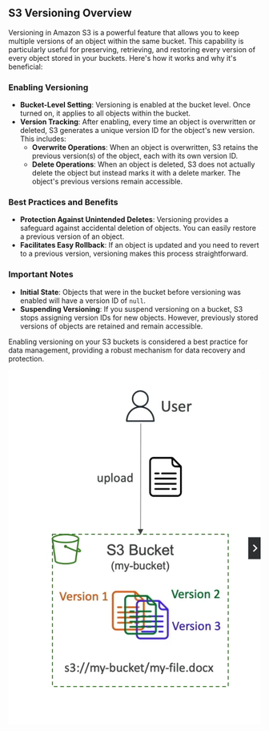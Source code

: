 ## S3 Versioning Overview

Versioning in Amazon S3 is a powerful feature that allows you to keep multiple versions of an object within the same bucket. This capability is particularly useful for preserving, retrieving, and restoring every version of every object stored in your buckets. Here's how it works and why it's beneficial:

### Enabling Versioning

- **Bucket-Level Setting**: Versioning is enabled at the bucket level. Once turned on, it applies to all objects within the bucket.
- **Version Tracking**: After enabling, every time an object is overwritten or deleted, S3 generates a unique version ID for the object's new version. This includes:
    - **Overwrite Operations**: When an object is overwritten, S3 retains the previous version(s) of the object, each with its own version ID.
    - **Delete Operations**: When an object is deleted, S3 does not actually delete the object but instead marks it with a delete marker. The object's previous versions remain accessible.

### Best Practices and Benefits

- **Protection Against Unintended Deletes**: Versioning provides a safeguard against accidental deletion of objects. You can easily restore a previous version of an object.
- **Facilitates Easy Rollback**: If an object is updated and you need to revert to a previous version, versioning makes this process straightforward.

### Important Notes

- **Initial State**: Objects that were in the bucket before versioning was enabled will have a version ID of `null`.
- **Suspending Versioning**: If you suspend versioning on a bucket, S3 stops assigning version IDs for new objects. However, previously stored versions of objects are retained and remain accessible.

Enabling versioning on your S3 buckets is considered a best practice for data management, providing a robust mechanism for data recovery and protection.

![S3 versioning](../resources/images/s3-versioning.png)
